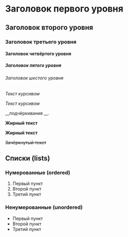 # Заголовок первого уровня
## Заголовок второго уровня ##
### Заголовок третьего уровня
#### Заголовок четвёртого уровня #
##### Заголовок пятого уровня ############
###### Заголовок шестого уровня

*Текст курсивом*

_Текст курсивом_

__подчёркивания __.

**Жирный текст**

__Жирный текст__

~~Зачёркнутый текст~~

## Списки (lists)
### Нумерованные (ordered)
1. Первый пункт
2. Второй пункт
3. Третий пункт

### Ненумерованные (unordered)
* Первый пункт
* Второй пункт
* Третий пункт